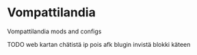 # Vompattilandia
Vompattilandia mods and configs

TODO
web kartan chätistä ip pois
afk blugin
invistä blokki käteen
